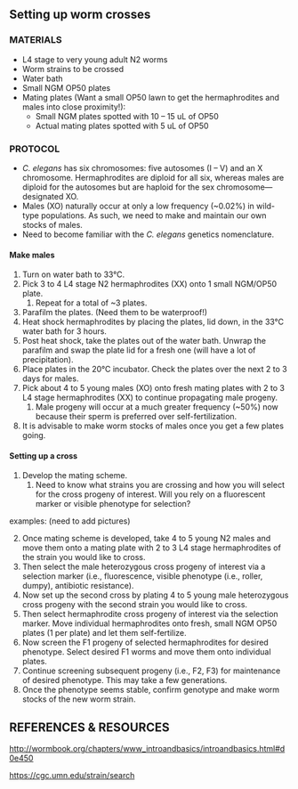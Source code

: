 
## **Setting up worm crosses**

### **MATERIALS**
- L4 stage to very young adult N2 worms 
- Worm strains to be crossed
- Water bath 
- Small NGM OP50 plates
- Mating plates (Want a small OP50 lawn to get the hermaphrodites and males into close proximity!): 
   - Small NGM plates spotted with 10 – 15 uL of OP50
   - Actual mating plates spotted with 5 uL of OP50

### **PROTOCOL**
- *C. elegans* has six chromosomes: five autosomes (I – V) and an X chromosome. Hermaphrodites are diploid for all six, whereas males are diploid for the autosomes but are haploid for the sex chromosome—designated XO.  
- Males (XO) naturally occur at only a low frequency (~0.02%) in wild-type populations. As such, we need to make and maintain our own stocks of males. 
- Need to become familiar with the *C. elegans* genetics nomenclature. 

#### **Make males**

1. Turn on water bath to 33°C.
2. Pick 3 to 4 L4 stage N2 hermaphrodites (XX) onto 1 small NGM/OP50 plate. 
   1. Repeat for a total of ~3 plates. 
3. Parafilm the plates. (Need them to be waterproof!)
4. Heat shock hermaphrodites by placing the plates, lid down, in the 33°C water bath for 3 hours. 
5. Post heat shock, take the plates out of the water bath. Unwrap the parafilm and swap the plate lid for a fresh one (will have a lot of precipitation). 
6. Place plates in the 20°C incubator. Check the plates over the next 2 to 3 days for males. 
7. Pick about 4 to 5 young males (XO) onto fresh mating plates with 2 to 3 L4 stage hermaphrodites (XX) to continue propagating male progeny. 
   1. Male progeny will occur at a much greater frequency (~50%) now because their sperm is preferred over self-fertilization. 
8. It is advisable to make worm stocks of males once you get a few plates going. 

#### **Setting up a cross**

1. Develop the mating scheme. 
   1. Need to know what strains you are crossing and how you will select for the cross progeny of interest. Will you rely on a fluorescent marker or visible phenotype for selection?  

examples: (need to add pictures)

2. Once mating scheme is developed, take 4 to 5 young N2 males and move them onto a mating plate with 2 to 3 L4 stage hermaphrodites of the strain you would like to cross. 
3. Then select the male heterozygous cross progeny of interest via a selection marker (i.e., fluorescence, visible phenotype (i.e., roller, dumpy), antibiotic resistance). 
4. Now set up the second cross by plating 4 to 5 young male heterozygous cross progeny with the second strain you would like to cross. 
5. Then select hermaphrodite cross progeny of interest via the selection marker. Move individual hermaphrodites onto fresh, small NGM OP50 plates (1 per plate) and let them self-fertilize. 
6. Now screen the F1 progeny of selected hermaphrodites for desired phenotype. Select desired F1 worms and move them onto individual plates. 
7. Continue screening subsequent progeny (i.e., F2, F3) for maintenance of desired phenotype. This may take a few generations. 
8. Once the phenotype seems stable, confirm genotype and make worm stocks of the new worm strain. 


## **REFERENCES & RESOURCES**

<http://wormbook.org/chapters/www_introandbasics/introandbasics.html#d0e450> 

<https://cgc.umn.edu/strain/search>
